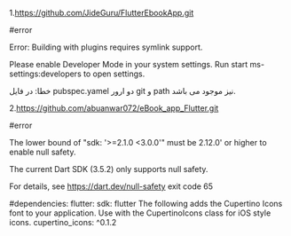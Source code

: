 1.https://github.com/JideGuru/FlutterEbookApp.git

#error

Error: Building with plugins requires symlink support.

Please enable Developer Mode in your system settings. Run
  start ms-settings:developers
to open settings.

خطا: در فایل pubspec.yamel دو ارور  git و path نیز موجود می باشد.

2.https://github.com/abuanwar072/eBook_app_Flutter.git

#error

The lower bound of "sdk: '>=2.1.0 <3.0.0'" must be 2.12.0'
or higher to enable null safety.

The current Dart SDK (3.5.2) only supports null safety.

For details, see https://dart.dev/null-safety
exit code 65

#dependencies:
  flutter:
    sdk: flutter
  The following adds the Cupertino Icons font to your application.
  Use with the CupertinoIcons class for iOS style icons.
  cupertino_icons: ^0.1.2

